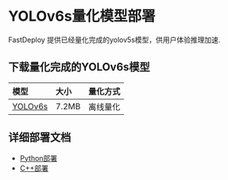# YOLOv6s量化模型部署
FastDeploy 提供已经量化完成的yolov5s模型，供用户体验推理加速.

## 下载量化完成的YOLOv6s模型


| 模型                                                               | 大小    | 量化方式   |
|:---------------------------------------------------------------- |:----- |:----- |
| [YOLOv6s](https://bj.bcebos.com/paddlehub/fastdeploy/yolov5s.onnx) | 7.2MB | 离线量化 |


## 详细部署文档

- [Python部署](python)
- [C++部署](cpp)
